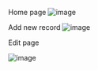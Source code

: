 Home page
![image](https://github.com/nathan-nigussie/Book-Stock-Registry-/assets/91279474/af60ed62-36c7-47f5-8629-759026c621ed)

Add new record
![image](https://github.com/nathan-nigussie/Book-Stock-Registry-/assets/91279474/7e279a1f-142e-4456-9d7e-25535dfd9ff3)

Edit page

![image](https://github.com/nathan-nigussie/Book-Stock-Registry-/assets/91279474/6361bee6-db66-4ea2-9359-c6ef2d0f2d55)


